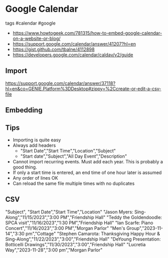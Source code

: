 # Google Calendar

tags #calendar #google


* https://www.howtogeek.com/781315/how-to-embed-google-calendar-on-a-website-or-blog/
* https://support.google.com/calendar/answer/41207?hl=en
* https://gist.github.com/tbalne/4112898
* https://developers.google.com/calendar/caldav/v2/guide

## Import

https://support.google.com/calendar/answer/37118?hl=en&co=GENIE.Platform%3DDesktop#zippy=%2Ccreate-or-edit-a-csv-file


## Embedding

## Tips

* Importing is quite easy
* Always add headers
  * "Start Date","Start Time","Location","Subject"
  * "Start date","Subject","All Day Event","Description"
* Cannot import recurring events. Must add each year. This is probably a good thing.
* If only a start time is entered, an end time of one hour later is assumed
* Any order of lines OK
* Can reload the same file multiple times with no duplicates

## CSV

"Subject", "Start Date","Start Time","Location"
"Jason Myers: Sing-Along","11/15/2023","3:00 PM","Friendship Hall"
"Teddy the Goldendoodle: SPCA visit","11/16/2023","1:30 PM","Friendship Hall"
"Ian Scarfe: Piano Concert","11/16/2023","3:00 PM","Morgan Parlor"
"Men's Group","2023-11-14","3:30 pm","Cottage"
"Stephen Camarota: Thanksgiving Happy Hour & Sing-Along","11/22/2023","3:00","Friendship Hall"
"DeYoung Presentation: Botticelli Drawings","11/30/2023","3:00","Friendship Hall"
"Lucretia Way","2023-11-28","3:00 pm","Morgan Parlor"
